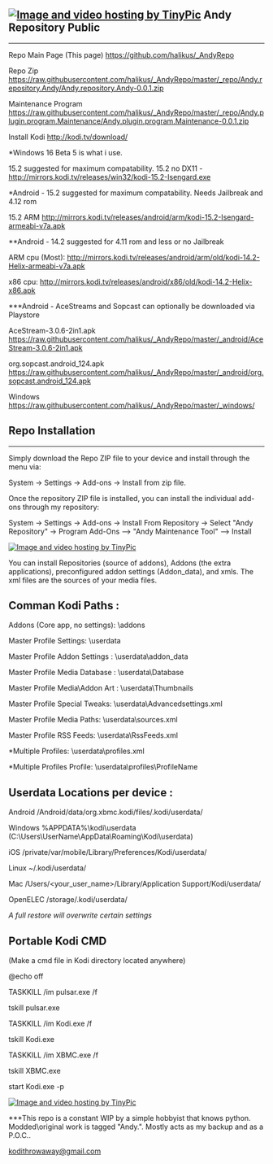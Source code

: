 ## <a href="http://tinypic.com?ref=2iuw5ck" target="_blank"><img src="http://i66.tinypic.com/2iuw5ck.png" border="0" alt="Image and video hosting by TinyPic"></a> Andy Repository Public
------------


Repo Main Page (This page) https://github.com/halikus/_AndyRepo

Repo Zip https://raw.githubusercontent.com/halikus/_AndyRepo/master/_repo/Andy.repository.Andy/Andy.repository.Andy-0.0.1.zip

Maintenance Program https://raw.githubusercontent.com/halikus/_AndyRepo/master/_repo/Andy.plugin.program.Maintenance/Andy.plugin.program.Maintenance-0.0.1.zip


Install Kodi http://kodi.tv/download/

*Windows
16 Beta 5 is what i use.
 
15.2 suggested for maximum compatability.
15.2 no DX11 - http://mirrors.kodi.tv/releases/win32/kodi-15.2-Isengard.exe


*Android - 15.2 suggested for maximum compatability.  Needs Jailbreak and 4.12 rom

15.2 ARM  http://mirrors.kodi.tv/releases/android/arm/kodi-15.2-Isengard-armeabi-v7a.apk


**Android - 14.2 suggested for 4.11 rom and less or no Jailbreak

ARM cpu (Most):  http://mirrors.kodi.tv/releases/android/arm/old/kodi-14.2-Helix-armeabi-v7a.apk

x86 cpu:  http://mirrors.kodi.tv/releases/android/x86/old/kodi-14.2-Helix-x86.apk


***Android - AceStreams and Sopcast can optionally be downloaded via Playstore


AceStream-3.0.6-2in1.apk   https://raw.githubusercontent.com/halikus/_AndyRepo/master/_android/AceStream-3.0.6-2in1.apk


org.sopcast.android_124.apk   https://raw.githubusercontent.com/halikus/_AndyRepo/master/_android/org.sopcast.android_124.apk



Windows  https://raw.githubusercontent.com/halikus/_AndyRepo/master/_windows/




## Repo Installation
------------

Simply download the Repo ZIP file to your device and install through the menu via:

System -> Settings -> Add-ons -> Install from zip file. 


Once the repository ZIP file is installed, you can install the individual add-ons through my repository:

System -> Settings -> Add-ons -> Install From Repository -> Select "Andy Repository" -> Program Add-Ons --> "Andy Maintenance Tool" --> Install


<a href="http://tinypic.com?ref=16c53cm" target="_blank"><img src="http://i63.tinypic.com/16c53cm.png" border="0" alt="Image and video hosting by TinyPic"></a>



You can install Repositories (source of addons), Addons (the extra applications), preconfigured addon settings (Addon_data), and xmls.  The xml files are the sources of your media files.




## Comman Kodi Paths :

Addons (Core app, no settings):  \addons

Master Profile Settings:         \userdata

Master Profile Addon Settings :  \userdata\addon_data

Master Profile Media Database :  \userdata\Database

Master Profile Media\Addon Art : \userdata\Thumbnails

Master Profile Special Tweaks:   \userdata\Advancedsettings.xml

Master Profile Media Paths:      \userdata\sources.xml

Master Profile RSS Feeds:        \userdata\RssFeeds.xml

*Multiple Profiles:              \userdata\profiles.xml

*Multiple Profiles Profile:      \userdata\profiles\ProfileName



## Userdata Locations per device :


Android  /Android/data/org.xbmc.kodi/files/.kodi/userdata/

Windows  %APPDATA%\kodi\userdata  (C:\Users\UserName\AppData\Roaming\Kodi\userdata)

iOS      /private/var/mobile/Library/Preferences/Kodi/userdata/

Linux    ~/.kodi/userdata/

Mac      /Users/<your_user_name>/Library/Application Support/Kodi/userdata/

OpenELEC /storage/.kodi/userdata/

*A full restore will overwrite certain settings*




## Portable Kodi CMD

(Make a cmd file in Kodi directory located anywhere)



@echo off

TASKKILL /im pulsar.exe /f

tskill pulsar.exe

TASKKILL /im Kodi.exe /f

tskill Kodi.exe

TASKKILL /im XBMC.exe /f

tskill XBMC.exe

start Kodi.exe -p



<a href="http://tinypic.com?ref=2u4igxw" target="_blank"><img src="http://i64.tinypic.com/2u4igxw.jpg" border="0" alt="Image and video hosting by TinyPic"></a>


***This repo is a constant WIP by a simple hobbyist that knows python.  Modded\original work is tagged "Andy.".  Mostly acts as my backup and as a P.O.C..


kodithrowaway@gmail.com